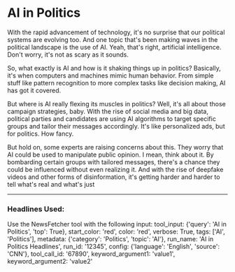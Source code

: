 # AI in Politics

With the rapid advancement of technology, it's no surprise that our political systems are evolving too. And one topic that's been making waves in the political landscape is the use of AI. Yeah, that's right, artificial intelligence. Don't worry, it's not as scary as it sounds.

So, what exactly is AI and how is it shaking things up in politics? Basically, it's when computers and machines mimic human behavior. From simple stuff like pattern recognition to more complex tasks like decision making, AI has got it covered.

But where is AI really flexing its muscles in politics? Well, it's all about those campaign strategies, baby. With the rise of social media and big data, political parties and candidates are using AI algorithms to target specific groups and tailor their messages accordingly. It's like personalized ads, but for politics. How fancy.

But hold on, some experts are raising concerns about this. They worry that AI could be used to manipulate public opinion. I mean, think about it. By bombarding certain groups with tailored messages, there's a chance they could be influenced without even realizing it. And with the rise of deepfake videos and other forms of disinformation, it's getting harder and harder to tell what's real and what's just

---

### Headlines Used:
Use the NewsFetcher tool with the following input: tool_input: {'query': 'AI in Politics', 'top': True}, start_color: 'red', color: 'red', verbose: True, tags: ['AI', 'Politics'], metadata: {'category': 'Politics', 'topic': 'AI'}, run_name: 'AI in Politics Headlines', run_id: '12345', config: {'language': 'English', 'source': 'CNN'}, tool_call_id: '67890', keyword_argument1: 'value1', keyword_argument2: 'value2'